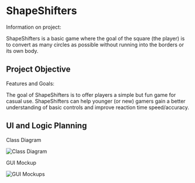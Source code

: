 # ShapeShifters
Information on project:

ShapeShifters is a basic game where the goal of the square (the player) is to convert as many circles as possible without running into the borders or its own body.

## Project Objective
Features and Goals:

The goal of ShapeShifters is to offer players a simple but fun game for casual use. ShapeShifters can help younger (or new) gamers gain a better understanding of basic controls and improve reaction time speed/accuracy. 

## UI and Logic Planning
Class Diagram

![Class Diagram](Link)

GUI Mockup

![GUI Mockups](https://github.com/eebic/ShapeShifters/blob/main/images/ShapeShifters%20GUI%20Mockup.png?raw=true)
